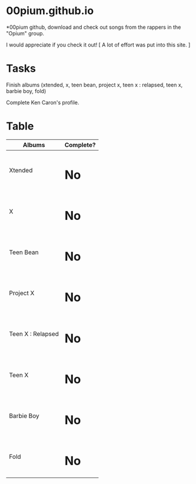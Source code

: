 # 00pium.github.io

*00pium github, download and check out songs from the rappers in the "Opium" group.

I would appreciate if you check it out! [ A lot of effort was put into this site. ]

# Tasks

Finish albums (xtended, x, teen bean, project x, teen x : relapsed, teen x, barbie boy, fold)

Complete Ken Caron's profile.

# Table

<table>
<thead>
<tr>
<th>Albums</th>
<th>Complete?</th>
</tr>
</thead>
<tbody>
<tr>
<td>Xtended</td>
<td><h1>No</h1></td>
</tr>
<tr>
<td>X</td>
<td><h1>No</h1></td>
</tr>
<tr>
<td>Teen Bean</td>
<td><h1>No</h1></td>
</tr>
<tr>
<td>Project X</td>
<td><h1>No</h1></td>
</tr>
<tr>
<td>Teen X : Relapsed</td>
<td><h1>No</h1></td>
</tr>
<tr>
<td>Teen X</td>
<td><h1>No</h1></td>
</tr>
<tr>
<td>Barbie Boy</td>
<td><h1>No</h1></td>
</tr>
<tr>
<td>Fold</td>
<td><h1>No</h1></td>
</tr>
</tbody>
</table>
